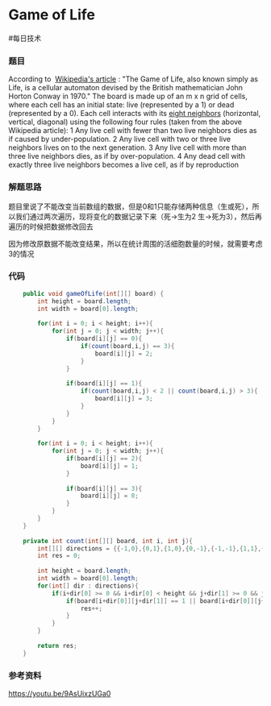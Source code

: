 # Game of Life
#每日技术

### 题目
According to  [Wikipedia's article](https://en.wikipedia.org/wiki/Conway%27s_Game_of_Life) : "The Game of Life, also known simply as Life, is a cellular automaton devised by the British mathematician John Horton Conway in 1970."
The board is made up of an m x n grid of cells, where each cell has an initial state: live (represented by a 1) or dead (represented by a 0). Each cell interacts with its  [eight neighbors](https://en.wikipedia.org/wiki/Moore_neighborhood)  (horizontal, vertical, diagonal) using the following four rules (taken from the above Wikipedia article):
	1	Any live cell with fewer than two live neighbors dies as if caused by under-population.
	2	Any live cell with two or three live neighbors lives on to the next generation.
	3	Any live cell with more than three live neighbors dies, as if by over-population.
	4	Any dead cell with exactly three live neighbors becomes a live cell, as if by reproduction

### 解题思路
题目里说了不能改变当前数组的数据，但是0和1只能存储两种信息（生或死），所以我们通过两次遍历，现将变化的数据记录下来（死->生为2 生->死为3），然后再遍历的时候把数据修改回去

因为修改原数据不能改变结果，所以在统计周围的活细胞数量的时候，就需要考虑3的情况

### 代码
```java
	public void gameOfLife(int[][] board) {
        int height = board.length;
        int width = board[0].length;
        
        for(int i = 0; i < height; i++){
            for(int j = 0; j < width; j++){
                if(board[i][j] == 0){
                    if(count(board,i,j) == 3){
                        board[i][j] = 2;
                    }
                }
                
                if(board[i][j] == 1){
                    if(count(board,i,j) < 2 || count(board,i,j) > 3){
                        board[i][j] = 3;
                    }
                }
            }
        }
        
        for(int i = 0; i < height; i++){
            for(int j = 0; j < width; j++){
                if(board[i][j] == 2){
                    board[i][j] = 1;
                }
                
                if(board[i][j] == 3){
                    board[i][j] = 0;
                }
            }
        }
    }
    
    private int count(int[][] board, int i, int j){
        int[][] directions = {{-1,0},{0,1},{1,0},{0,-1},{-1,-1},{1,1},{-1,1},{1,-1}};
        int res = 0;
        
        int height = board.length;
        int width = board[0].length;
        for(int[] dir : directions){
            if(i+dir[0] >= 0 && i+dir[0] < height && j+dir[1] >= 0 && j+dir[1] < width){
                if(board[i+dir[0]][j+dir[1]] == 1 || board[i+dir[0]][j+dir[1]] == 3){
                    res++;
                }
            }
        }
        
        return res;
    }
```

### 参考资料
https://youtu.be/9AsUixzUGa0